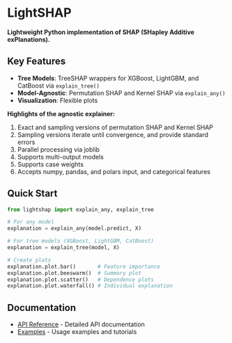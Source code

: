 # LightSHAP

**Lightweight Python implementation of SHAP (SHapley Additive exPlanations).**

## Key Features

- **Tree Models**: TreeSHAP wrappers for XGBoost, LightGBM, and CatBoost via `explain_tree()`
- **Model-Agnostic**: Permutation SHAP and Kernel SHAP via `explain_any()`
- **Visualization**: Flexible plots

**Highlights of the agnostic explainer:**

1. Exact and sampling versions of permutation SHAP and Kernel SHAP
2. Sampling versions iterate until convergence, and provide standard errors
3. Parallel processing via joblib
4. Supports multi-output models
5. Supports case weights
6. Accepts numpy, pandas, and polars input, and categorical features

## Quick Start

```python
from lightshap import explain_any, explain_tree

# For any model
explanation = explain_any(model.predict, X)

# For tree models (XGBoost, LightGBM, CatBoost)
explanation = explain_tree(model, X)

# Create plots
explanation.plot.bar()       # Feature importance
explanation.plot.beeswarm()  # Summary plot
explanation.plot.scatter()   # Dependence plots
explanation.plot.waterfall() # Individual explanation
```

## Documentation

- [API Reference](api.md) - Detailed API documentation
- [Examples](examples.md) - Usage examples and tutorials
